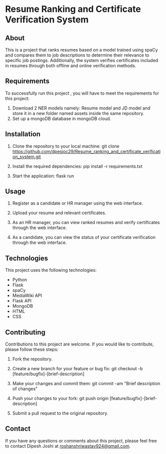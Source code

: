 # Resume Ranking and Certificate Verification System

## About
This is a project that ranks resumes based on a model trained using spaCy and compares them to job descriptions to determine their relevance to specific job postings. Additionally, the system verifies certificates included in resumes through both offline and online verification methods.

## Requirements
To successfully run this project , you will have to meet the requirements for this project:
1. Download 2 NER models namely: Resume model and JD model and store it in a new folder named assets inside the same repository.
2. Set up a mongoDB database in mongoDB cloud.

## Installation

1. Clone the repository to your local machine:
git clone https://github.com/dpesjoc29/Resume_ranking_and_certificate_verification_system.git

2. Install the required dependencies:
pip install -r requirements.txt

3. Start the application:
flask run


## Usage

1. Register as a candidate or HR manager using the web interface.

2. Upload your resume and relevant certificates.

3. As an HR manager, you can view ranked resumes and verify certificates through the web interface.

4. As a candidate, you can view the status of your certificate verification through the web interface.

## Technologies

This project uses the following technologies:

- Python
- Flask
- spaCy
- MediaWiki API
- Flask API
- MongoDB
- HTML
- CSS

## Contributing

Contributions to this project are welcome. If you would like to contribute, please follow these steps:

1. Fork the repository.

2. Create a new branch for your feature or bug fix:
git checkout -b [feature/bugfix]-[brief-description]


3. Make your changes and commit them:
git commit -am "Brief description of changes"


4. Push your changes to your fork:
git push origin [feature/bugfix]-[brief-description]


5. Submit a pull request to the original repository.

## Contact

If you have any questions or comments about this project, please feel free to contact Dipesh Joshi at roshanshriwastav924@gmail.com.

